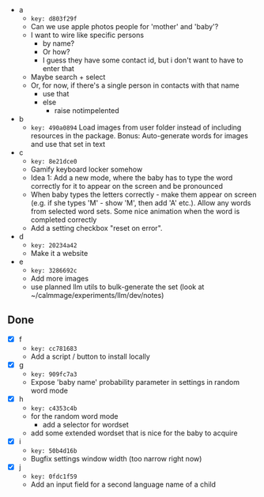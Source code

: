 - a
    - `key: d803f29f`
    - Can we use apple photos people for 'mother' and 'baby'?
    - I want to wire like specific persons
        - by name?
        - Or how?
        - I guess they have some contact id, but i don't want to have to enter that
    - Maybe search + select
    - Or, for now, if there's a single person in contacts with that name
        - use that
        - else
            - raise notimpelented
- b
    - `key: 490a0894`
      Load images from user folder instead of including resources in the package. Bonus: Auto-generate words for images and use that set in text
- c
    - `key: 8e21dce0`
    - Gamify keyboard locker somehow
    - Idea 1: Add a new mode, where the baby has to type the word correctly for it to appear on the screen and be
      pronounced
    - When baby types the letters correctly - make them appear on screen (e.g. if she types 'M' - show 'M', then add
      'A' etc.). Allow any words from selected word sets.
      Some nice animation when the word is completed correctly
    - Add a setting checkbox "reset on error".
- d
    - `key: 20234a42`
    - Make it a website
- e
    - `key: 3286692c`
    - Add more images
    - use planned llm utils to bulk-generate the set (look at ~/calmmage/experiments/llm/dev/notes)
## Done
- [x] f
    - `key: cc781683`
    - Add a script / button to install locally
- [x] g
    - `key: 909fc7a3`
    - Expose 'baby name' probability parameter in settings in random word mode
- [x] h
    - `key: c4353c4b`
    - for the random word mode
        - add a selector for wordset
    - add some extended wordset that is nice for the baby to acquire
- [x] i
    - `key: 50b4d16b`
    - Bugfix settings window width (too narrow right now)
- [x] j
    - `key: 0fdc1f59`
    - Add an input field for a second language name of a child

